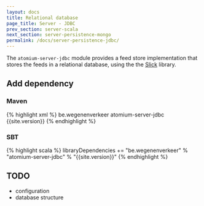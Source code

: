 ```yaml
---
layout: docs
title: Relational database
page_title: Server - JDBC
prev_section: server-scala
next_section: server-persistence-mongo
permalink: /docs/server-persistence-jdbc/
---
```


The `atomium-server-jdbc` module provides a feed store implementation that stores the feeds in a relational database, using the the [Slick](http://slick.typesafe.com/) library.

## Add dependency

### Maven

{% highlight xml %}
<dependency>
    <groupId>be.wegenenverkeer</groupId>
    <artifactId>atomium-server-jdbc</artifactId>
    <version>{{site.version}}</version>
</dependency>
{% endhighlight %}

### SBT

{% highlight scala %}
libraryDependencies += "be.wegenenverkeer" % "atomium-server-jdbc" % "{{site.version}}"
{% endhighlight %}

## TODO

- configuration
- database structure
